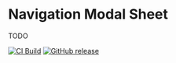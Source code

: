 Navigation Modal Sheet
======================

TODO

[![CI Build](https://img.shields.io/github/actions/workflow/status/hrach/navigation-compose/build.yml?branch=main)](https://github.com/hrach/navigation-compose/actions/workflows/build.yml)
[![GitHub release](https://img.shields.io/github/v/release/hrach/navigation-compose)](https://github.com/hrach/navigation-compose/releases)
